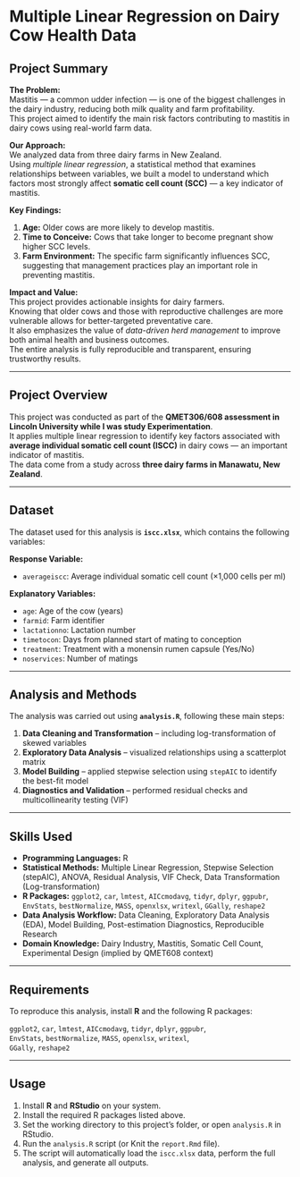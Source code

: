 # Multiple Linear Regression on Dairy Cow Health Data

## Project Summary

**The Problem:**  
Mastitis — a common udder infection — is one of the biggest challenges in the dairy industry, reducing both milk quality and farm profitability.  
This project aimed to identify the main risk factors contributing to mastitis in dairy cows using real-world farm data.

**Our Approach:**  
We analyzed data from three dairy farms in New Zealand.  
Using *multiple linear regression*, a statistical method that examines relationships between variables, we built a model to understand which factors most strongly affect **somatic cell count (SCC)** — a key indicator of mastitis.

**Key Findings:**  
1. **Age:** Older cows are more likely to develop mastitis.  
2. **Time to Conceive:** Cows that take longer to become pregnant show higher SCC levels.  
3. **Farm Environment:** The specific farm significantly influences SCC, suggesting that management practices play an important role in preventing mastitis.

**Impact and Value:**  
This project provides actionable insights for dairy farmers.  
Knowing that older cows and those with reproductive challenges are more vulnerable allows for better-targeted preventative care.  
It also emphasizes the value of *data-driven herd management* to improve both animal health and business outcomes.  
The entire analysis is fully reproducible and transparent, ensuring trustworthy results.

---

## Project Overview

This project was conducted as part of the **QMET306/608 assessment in Lincoln University while I was study Experimentation**.  
It applies multiple linear regression to identify key factors associated with **average individual somatic cell count (ISCC)** in dairy cows — an important indicator of mastitis.  
The data come from a study across **three dairy farms in Manawatu, New Zealand**.

---

## Dataset

The dataset used for this analysis is **`iscc.xlsx`**, which contains the following variables:

**Response Variable:**  
- `averageiscc`: Average individual somatic cell count (×1,000 cells per ml)

**Explanatory Variables:**  
- `age`: Age of the cow (years)  
- `farmid`: Farm identifier  
- `lactationno`: Lactation number  
- `timetocon`: Days from planned start of mating to conception  
- `treatment`: Treatment with a monensin rumen capsule (Yes/No)  
- `noservices`: Number of matings  

---

## Analysis and Methods

The analysis was carried out using **`analysis.R`**, following these main steps:

1. **Data Cleaning and Transformation** – including log-transformation of skewed variables  
2. **Exploratory Data Analysis** – visualized relationships using a scatterplot matrix  
3. **Model Building** – applied stepwise selection using `stepAIC` to identify the best-fit model  
4. **Diagnostics and Validation** – performed residual checks and multicollinearity testing (VIF)

---

## Skills Used

*   **Programming Languages:** R
*   **Statistical Methods:** Multiple Linear Regression, Stepwise Selection (stepAIC), ANOVA, Residual Analysis, VIF Check, Data Transformation (Log-transformation)
*   **R Packages:** `ggplot2`, `car`, `lmtest`, `AICcmodavg`, `tidyr`, `dplyr`, `ggpubr`, `EnvStats`, `bestNormalize`, `MASS`, `openxlsx`, `writexl`, `GGally`, `reshape2`
*   **Data Analysis Workflow:** Data Cleaning, Exploratory Data Analysis (EDA), Model Building, Post-estimation Diagnostics, Reproducible Research
*   **Domain Knowledge:** Dairy Industry, Mastitis, Somatic Cell Count, Experimental Design (implied by QMET608 context)

---

## Requirements

To reproduce this analysis, install **R** and the following R packages:

`ggplot2`, `car`, `lmtest`, `AICcmodavg`, `tidyr`, `dplyr`, `ggpubr`,  
`EnvStats`, `bestNormalize`, `MASS`, `openxlsx`, `writexl`,  
`GGally`, `reshape2`

---

## Usage

1. Install **R** and **RStudio** on your system.  
2. Install the required R packages listed above.  
3. Set the working directory to this project’s folder, or open `analysis.R` in RStudio.  
4. Run the `analysis.R` script (or Knit the `report.Rmd` file).  
5. The script will automatically load the `iscc.xlsx` data, perform the full analysis, and generate all outputs.